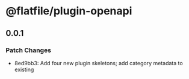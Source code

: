 # @flatfile/plugin-openapi

## 0.0.1

### Patch Changes

- 8ed9bb3: Add four new plugin skeletons; add category metadata to existing
